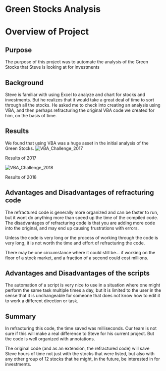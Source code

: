 # Green Stocks Analysis

# Overview of Project
## Purpose
The purpose of this project was to automate the analysis of the Green Stocks that Steve is looking at for investments

## Background
Steve is familiar with using Excel to analyze and chart for stocks and investments. But he realizes that it would take a great deal of time to sort through all the stocks. He asked me to check into creating an analysis using VBA, and then perhaps refracturing the original VBA code we created for him, on the basis of time. 

## Results
We found that using VBA was a huge asset in the initial analysis of the Green Stocks. 
![VBA_Challenge_2017](https://user-images.githubusercontent.com/92065902/144769110-242d41cc-577b-48fe-a4b1-8649c90d8778.png)

Results of 2017

![VBA_Challenge_2018](https://user-images.githubusercontent.com/92065902/144769123-84e8b707-0ba4-43e1-86ee-858e7d87c562.png)

Results of 2018

## Advantages and Disadvantages of refracturing code
The refractured code is generally more organized and can be faster to run, but it wont do anything more than speed up the time of the compiled code. The disadvantages of refracturing code is that you are adding more code into the original, and may end up causing frustrations with errors. 

Unless the code is very long or the process of working through the code is very long, it is not worth the time and effort of refracturing the code. 

There may be one circumstance where it could still be... if working on the floor of a stock market, and a fraction of a second could cost millions. 


## Advantages and Disadvantages of the scripts
The automation of a script is very nice to use in a situation where one might perform the same task multiple times a day, but it is limited to the user in the sense that it is unchangeable for someone that does not know how to edit it to work a different direction or task. 

## Summary
In refracturing this code, the time saved was milliseconds. Our team is not sure if this will make a real difference to Steve for his current project. But the code is well organized with annotations. 

The original code (and as an extension, the refractured code) will save Steve hours of time not just with the stocks that were listed, but also with any other group of 12 stocks that he might, in the future, be interested in for investments. 
